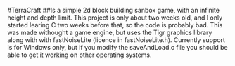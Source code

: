 #TerraCraft
##Is a simple 2d block building sanbox game, with an infinite height and depth limit.
This project is only about two weeks old, and I only started learing C two weeks before that, so the code is probably bad.
This was made withought a game engine, but uses the Tigr graphics library along with with fastNoiseLite (licence in fastNoiseLite.h).
Currently support is for Windows only, but if you modify the saveAndLoad.c file you should be able to get it working on other operating systems.
